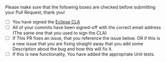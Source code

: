 Please make sure that the following boxes are checked before submitting your Pull Request, thank you!

- [ ] You have signed the [Eclipse CLA](http://www.eclipse.org/legal/CLA.php)
- [ ] All of your commits have been signed-off with the correct email address (The same one that you used to sign the CLA)
- [ ] If This PR fixes an issue, that you reference the issue below. OR if this is a new issue that you are fixing straight away that you add some Description about the bug and how this will fix it.
- [ ] If this is new functionality, You have added the appropriate Unit tests.

